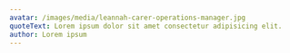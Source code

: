 ```yaml
---
avatar: /images/media/leannah-carer-operations-manager.jpg
quoteText: Lorem ipsum dolor sit amet consectetur adipisicing elit.
author: Lorem ipsum
---
```

